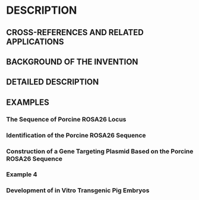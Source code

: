 # DESCRIPTION

## CROSS-REFERENCES AND RELATED APPLICATIONS

## BACKGROUND OF THE INVENTION

## DETAILED DESCRIPTION

## EXAMPLES

### The Sequence of Porcine ROSA26 Locus

### Identification of the Porcine ROSA26 Sequence

### Construction of a Gene Targeting Plasmid Based on the Porcine ROSA26 Sequence

### Example 4

### Development of in Vitro Transgenic Pig Embryos

